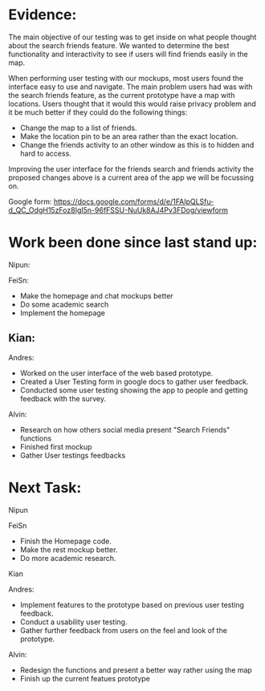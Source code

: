 # Evidence:

The main objective of our testing was to get inside on what people thought about the search friends feature. We wanted to determine the best functionality and interactivity to see if users will find friends easily in the map.

When performing user testing with our mockups, most users found the interface easy to use and navigate. The main problem users had was with the search friends feature, as the current prototype have a map with locations. Users thought that it would this would raise privacy problem and it be much better if they could do the following things:
- Change the map to a list of friends.
- Make the location pin to be an area rather than the exact location.
- Change the friends activity to an other window as this is to hidden and hard to access.

Improving the user interface for the friends search and friends activity the proposed changes above is a current area of the app we will be focussing on.

Google form: https://docs.google.com/forms/d/e/1FAIpQLSfu-d_QC_OdgH15zFoz8IgI5n-96fFSSU-NuUk8AJ4Pv3FDog/viewform

# Work been done since last stand up:

Nipun:

FeiSn:
- Make the homepage and chat mockups better
- Do some academic search
- Implement the homepage


Kian:
- 

Andres:
- Worked on the user interface of the web based prototype.
- Created a User Testing form in google docs to gather user feedback.
- Conducted some user testing showing the app to people and getting feedback with the survey.

Alvin:
- Research on how others social media present "Search Friends" functions
- Finished first mockup
- Gather User testings feedbacks


# Next Task:

Nipun

FeiSn
- Finish the Homepage code.
- Make the rest mockup better.
- Do more academic research.

Kian

Andres:
- Implement features to the prototype based on previous user testing feedback.
- Conduct a usability user testing.
- Gather further feedback from users on the feel and look of the prototype.

Alvin:
- Redesign the functions and present a better way rather using the map
- Finish up the current featues prototype
